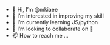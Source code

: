 - 👋 Hi, I’m @mkiaee
- 👀 I’m interested in improving my skill
- 🌱 I’m currently learning JS/python
- 💞️ I’m looking to collaborate on 🤔
- 📫 How to reach me ...

<!---
mkiaee/mkiaee is a ✨ special ✨ repository because its `README.md` (this file) appears on your GitHub profile.
You can click the Preview link to take a look at your changes.
--->
